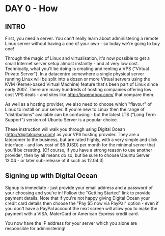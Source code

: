 # DAY 0 - How 

## INTRO
First, you need a server. You can't really learn about administering a remote Linux server without having a one of your own - so today we're going to buy one!

Through the magic of Linux and virtualisation, it's now possible to get a small Internet server setup almost instantly - and at very low cost. Technically, what you'll be doing is creating and renting a VPS  ("Virtual Private Server"). In a datacentre somewhere a single physical server running Linux will be split into a dozen or more Virtual servers using the KVM (Kernel-based Virtual Machine) feature that's been part of Linux since early 2007. There are many hundreds of hosting companies offering low cost VPS deals - and sites like http://lowendbox.com/ that compare them.

As well as a hosting provider, we also need to choose which "flavour" of Linux to install on our server. If you're new to Linux then the range of "distributions" available can be confusing - but the latest LTS ("Long Term Support") version of Ubuntu Server is a popular choice. 
 
These instruction will walk you through using Digital Ocean (http://digitalocean.com) as your VPS hosting provider. They are a latecomer to the business, but are rated highly, with a very simple and slick interface - and low cost of $5 (USD) per month for the minimal server that you'll be creating. (Of course, if you have a strong reason to use another provider, then by all means do so, but be sure to choose Ubuntu Server 12.04 - or later sub-release of it such as 12.04.3)

## Signing up with Digital Ocean
Signup is immediate - just provide your email address and a password of your choosing and you're in!
Follow the "Getting Started" link to provide payment details. Note that if you're not happy giving Digital Ocean your credit card details then choose the "Pay $5 now via PayPal" option - even if you don't have a PayPal account the next screen will allow you to make the payment with a VISA, MaterCard or American Express credit card.

You now have the IP address for your server which you alone are responsible for administering!

